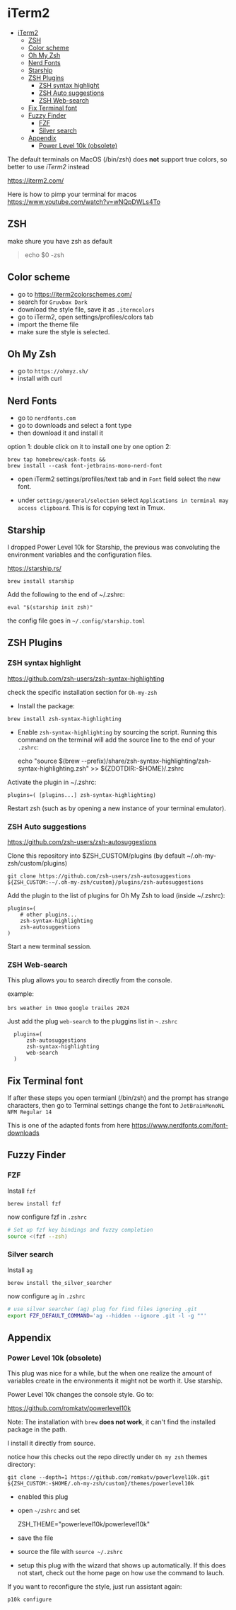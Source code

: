 # iTerm2
- [iTerm2](#iterm2)
  - [ZSH](#zsh)
  - [Color scheme](#color-scheme)
  - [Oh My Zsh](#oh-my-zsh)
  - [Nerd Fonts](#nerd-fonts)
  - [Starship](#starship)
  - [ZSH Plugins](#zsh-plugins)
    - [ZSH syntax highlight](#zsh-syntax-highlight)
    - [ZSH Auto suggestions](#zsh-auto-suggestions)
    - [ZSH Web-search](#zsh-web-search)
  - [Fix Terminal font](#fix-terminal-font)
  - [Fuzzy Finder](#fuzzy-finder)
    - [FZF](#fzf)
    - [Silver search](#silver-search)
  - [Appendix](#appendix)
    - [Power Level 10k (obsolete)](#power-level-10k-obsolete)


The default terminals on MacOS (/bin/zsh) does **not** support true colors, so better to use _iTerm2_ instead

https://iterm2.com/

Here is how to pimp your terminal for macos
https://www.youtube.com/watch?v=wNQpDWLs4To


## ZSH

make shure you have zsh as default

   > echo $0
   > -zsh

## Color scheme

- go to https://iterm2colorschemes.com/
- search for `Gruvbox Dark`
- download the style file, save it as `.itermcolors`
- go to iTerm2, open settings/profiles/colors tab
- import the theme file
- make sure the style is selected.

## Oh My Zsh

- go to `https://ohmyz.sh/`
- install with curl

## Nerd Fonts

- go to `nerdfonts.com`
- go to downloads and select a font type
- then download it and install it

option 1: double click on it to install one by one
option 2:

    brew tap homebrew/cask-fonts &&
    brew install --cask font-jetbrains-mono-nerd-font

- open iTerm2 settings/profiles/text tab and in `Font` field
  select the new font.

- under `settings/general/selection` select `Applications in terminal may access clipboard`. This is for copying text in Tmux.

## Starship

I dropped Power Level 10k for Starship, the previous was convoluting the environment variables and the configuration files.

https://starship.rs/

`brew install starship`

Add the following to the end of ~/.zshrc:

`eval "$(starship init zsh)"`

the config file goes in `~/.config/starship.toml`

## ZSH Plugins

### ZSH syntax highlight

https://github.com/zsh-users/zsh-syntax-highlighting

check the specific installation section for `Oh-my-zsh`

- Install the package:

`brew install zsh-syntax-highlighting`

- Enable `zsh-syntax-highlighting` by sourcing the script. Running this command on the terminal will add the source line to the end of your `.zshrc`:

  echo "source $(brew --prefix)/share/zsh-syntax-highlighting/zsh-syntax-highlighting.zsh" >> ${ZDOTDIR:-$HOME}/.zshrc

Activate the plugin in ~/.zshrc:

    plugins=( [plugins...] zsh-syntax-highlighting)

Restart zsh (such as by opening a new instance of your terminal emulator).

### ZSH Auto suggestions

https://github.com/zsh-users/zsh-autosuggestions

Clone this repository into $ZSH_CUSTOM/plugins (by default ~/.oh-my-zsh/custom/plugins)

    git clone https://github.com/zsh-users/zsh-autosuggestions ${ZSH_CUSTOM:-~/.oh-my-zsh/custom}/plugins/zsh-autosuggestions

Add the plugin to the list of plugins for Oh My Zsh to load (inside ~/.zshrc):

    plugins=(
        # other plugins...
        zsh-syntax-highlighting
        zsh-autosuggestions
    )

Start a new terminal session.

### ZSH Web-search

This plug allows you to search directly from the console.

example:

`brs weather in Umeo`
`google trailes 2024`

Just add the plug `web-search` to the pluggins list in `~.zshrc`

```
  plugins=(
      zsh-autosuggestions
      zsh-syntax-highlighting
      web-search
  )
```

## Fix Terminal font

If after these steps you open termianl (/bin/zsh) and the prompt has strange characters, then go to Terminal settings change the font to `JetBrainMonoNL NFM Regular 14`

This is one of the adapted fonts from here https://www.nerdfonts.com/font-downloads

## Fuzzy Finder

### FZF 

Install `fzf` 

`berew install fzf`

now configure fzf in `.zshrc`

```bash
# Set up fzf key bindings and fuzzy completion
source <(fzf --zsh)
```

### Silver search

Install `ag`

`berew install the_silver_searcher`

now configure `ag` in `.zshrc`

```bash
# use silver searcher (ag) plug for find files ignoring .git
export FZF_DEFAULT_COMMAND='ag --hidden --ignore .git -l -g ""'
```

## Appendix

### Power Level 10k (obsolete)

This plug was nice for a while, but the when one realize the amount of
variables create in the environments it might not be worth it. Use starship.

Power Level 10k changes the console style. Go to:

https://github.com/romkatv/powerlevel10k

Note: The installation with `brew` **does not work**, it can't find the installed package in the path.

I install it directly from source.

notice how this checks out the repo directly under `Oh my zsh` themes directory:

    git clone --depth=1 https://github.com/romkatv/powerlevel10k.git ${ZSH_CUSTOM:-$HOME/.oh-my-zsh/custom}/themes/powerlevel10k

- enabled this plug
- open `~/zshrc` and set

  ZSH_THEME="powerlevel10k/powerlevel10k"

- save the file
- source the file with `source ~/.zshrc`
- setup this plug with the wizard that shows up automatically. If this does not start, check out the home page on how use the command to lauch.

If you want to reconfigure the style, just run assistant again:

`p10k configure`
